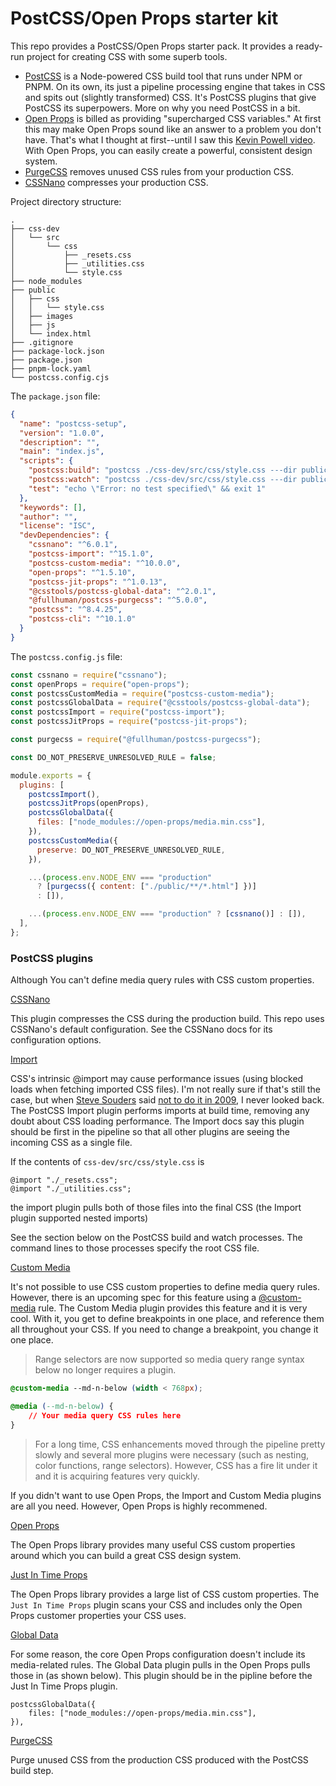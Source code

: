 # PostCSS/Open Props starter kit

This repo provides a PostCSS/Open Props starter pack. It provides a ready-run project for creating CSS with some superb tools. 

* [PostCSS](https://postcss.org/) is a Node-powered CSS build tool that runs under NPM or PNPM. On its own, its just a pipeline processing engine that takes in CSS and spits out (slightly transformed) CSS. It's PostCSS plugins that give PostCSS its superpowers. More on why you need PostCSS in a bit. 
* [Open Props](https://open-props.style/) is billed as providing "supercharged CSS variables." At first this may make Open Props sound like an answer to a problem you don't have. That's what I thought at first--until I saw this [Kevin Powell video](https://www.youtube.com/watch?v=szPNMKZazzQ). With Open Props, you can easily create a powerful, consistent design system. 
* [PurgeCSS](https://purgecss.com/) removes unused CSS rules from your production CSS.
* [CSSNano](https://cssnano.co/) compresses your production CSS.

Project directory structure:

```
.
├── css-dev
│   └── src
│       └── css
│           ├── _resets.css
│           ├── _utilities.css
│           └── style.css
├── node_modules
├── public
│   ├── css
│   │   └── style.css
│   ├── images
│   ├── js
│   └── index.html
├── .gitignore
├── package-lock.json
├── package.json
├── pnpm-lock.yaml
└── postcss.config.cjs
```

The `package.json` file:

```json
{
  "name": "postcss-setup",
  "version": "1.0.0",
  "description": "",
  "main": "index.js",
  "scripts": {
    "postcss:build": "postcss ./css-dev/src/css/style.css ---dir public/css --env production",
    "postcss:watch": "postcss ./css-dev/src/css/style.css ---dir public/css --watch --verbose --env development",
    "test": "echo \"Error: no test specified\" && exit 1"
  },
  "keywords": [],
  "author": "",
  "license": "ISC",
  "devDependencies": {
    "cssnano": "^6.0.1",
    "postcss-import": "^15.1.0",
    "postcss-custom-media": "^10.0.0",
    "open-props": "^1.5.10",
    "postcss-jit-props": "^1.0.13",
    "@csstools/postcss-global-data": "^2.0.1",
    "@fullhuman/postcss-purgecss": "^5.0.0",
    "postcss": "^8.4.25",
    "postcss-cli": "^10.1.0"
  }
}
```

The `postcss.config.js` file:

```js
const cssnano = require("cssnano");
const openProps = require("open-props");
const postcssCustomMedia = require("postcss-custom-media");
const postcssGlobalData = require("@csstools/postcss-global-data");
const postcssImport = require("postcss-import");
const postcssJitProps = require("postcss-jit-props");

const purgecss = require("@fullhuman/postcss-purgecss");

const DO_NOT_PRESERVE_UNRESOLVED_RULE = false;

module.exports = {
  plugins: [
    postcssImport(),
    postcssJitProps(openProps),
    postcssGlobalData({
      files: ["node_modules://open-props/media.min.css"],
    }),
    postcssCustomMedia({
      preserve: DO_NOT_PRESERVE_UNRESOLVED_RULE,
    }),

    ...(process.env.NODE_ENV === "production"
      ? [purgecss({ content: ["./public/**/*.html"] })]
      : []),

    ...(process.env.NODE_ENV === "production" ? [cssnano()] : []),
  ],
};
```





### PostCSS plugins

Although You can't define media query rules with CSS custom properties. 

[CSSNano](https://cssnano.co/) 

This plugin compresses the CSS during the production build. This repo uses CSSNano's default configuration. See the CSSNano docs for its configuration options. 

[Import](https://www.npmjs.com/package/postcss-import) 

CSS's intrinsic @import may cause performance issues (using blocked loads when fetching imported CSS files). I'm not really sure if that's still the case, but when [Steve Souders](https://www.amazon.com/gp/product/0596522304?ie=UTF8&tag=stevsoud-20&linkCode=as2&camp=1789&creative=9325&creativeASIN=0596522304) said [not to do it in 2009](https://www.stevesouders.com/blog/2009/04/09/dont-use-import/), I never looked back. The PostCSS Import plugin performs imports at build time, removing any doubt about CSS loading performance. The Import docs say this plugin should be first in the pipeline so that all other plugins are seeing the incoming CSS as a single file.

If the contents of `css-dev/src/css/style.css` is

```
@import "./_resets.css";
@import "./_utilities.css";
```

the import plugin pulls both of those files into the final CSS (the Import plugin supported nested imports) 

See the section below on the PostCSS build and watch processes. The command lines to those processes specify the root CSS file. 

[Custom Media](https://www.npmjs.com/package/postcss-custom-media) 

It's not possible to use CSS custom properties to define media query rules. However, there is an upcoming spec for this feature using a [@custom-media](https://www.w3.org/TR/mediaqueries-5/#custom-mq) rule. The Custom Media plugin provides this feature and it is very cool. With it, you get to define breakpoints in one place, and reference them all throughout your CSS. If you need to change a breakpoint, you change it one place. 

> Range selectors are now supported so media query range syntax below no longer requires a plugin. 

```css
@custom-media --md-n-below (width < 768px);
```

```css
@media (--md-n-below) {
    // Your media query CSS rules here    
}
```

> For a long time, CSS enhancements moved through the pipeline pretty slowly and several more plugins were necessary (such as nesting, color functions, range selectors). However, CSS has a fire lit under it and it is acquiring features very quickly. 

If you didn't want to use Open Props, the Import and Custom Media plugins are all you need. However, Open Props is highly recommened. 

[Open Props](https://open-props.style/)

The Open Props library provides many useful CSS custom properties around which you can build a great CSS design system.

[Just In Time Props](https://www.npmjs.com/package/postcss-jit-props)

The Open Props library provides a large list of CSS custom properties. The `Just In Time Props` plugin scans your CSS and includes only the Open Props customer properties your CSS uses.

[Global Data](https://www.npmjs.com/package/@csstools/postcss-global-data)

For some reason, the core Open Props configuration doesn't include its media-related rules.  The Global Data plugin pulls in the Open Props pulls those in (as shown below). This plugin should be in the pipline before the Just In Time Props plugin.

```
postcssGlobalData({
    files: ["node_modules://open-props/media.min.css"],
}),
```

[PurgeCSS](https://purgecss.com/)

Purge unused CSS from the production CSS produced with the PostCSS build step.

